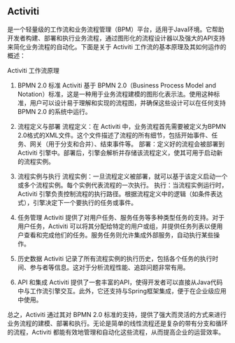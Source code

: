 ## **Activiti** 

是一个轻量级的工作流和业务流程管理（BPM）平台，适用于Java环境。它帮助开发者构建、部署和执行业务流程，通过图形化的流程设计器以及强大的API支持来简化业务流程的自动化。下面是关于 Activiti 工作流的基本原理及其如何运作的概述：

Activiti 工作流原理
1. BPMN 2.0 标准
Activiti 基于 BPMN 2.0（Business Process Model and Notation）标准，这是一种用于业务流程建模的图形化表示法。使用这种标准，用户可以设计易于理解和实现的流程图，并确保这些设计可以在任何支持 BPMN 2.0 的系统中运行。

2. 流程定义与部署
流程定义：在 Activiti 中，业务流程首先需要被定义为BPMN 2.0格式的XML文件。这个文件描述了流程的所有细节，包括开始事件、任务、网关（用于分支和合并）、结束事件等。
部署：定义好的流程会被部署到 Activiti 引擎中。部署后，引擎会解析并存储该流程定义，使其可用于启动新的流程实例。
3. 流程实例与执行
流程实例：一旦流程定义被部署，就可以基于该定义启动一个或多个流程实例。每个实例代表流程的一次执行。
执行：当流程实例运行时，Activiti 引擎负责控制流程的执行路径。根据流程定义中的逻辑（如条件表达式），引擎决定下一个要执行的任务或事件。
4. 任务管理
Activiti 提供了对用户任务、服务任务等多种类型任务的支持。对于用户任务，Activiti 可以将其分配给特定的用户或组，并提供任务列表以便用户查看和完成他们的任务。服务任务则允许集成外部服务，自动执行某些操作。

5. 历史数据
Activiti 记录了所有流程实例的执行历史，包括各个任务的执行时间、参与者等信息。这对于分析流程性能、追踪问题非常有用。

6. API 和集成
Activiti 提供了一套丰富的API，使得开发者可以直接从Java代码中与工作流引擎交互。此外，它还支持与Spring框架集成，便于在企业级应用中使用。

总之，Activiti 通过其对 BPMN 2.0 标准的支持，提供了强大而灵活的方式来进行业务流程的建模、部署和执行。无论是简单的线性流程还是复杂的带有分支和循环的流程，Activiti 都能有效地管理和自动化这些流程，从而提高企业的运营效率。